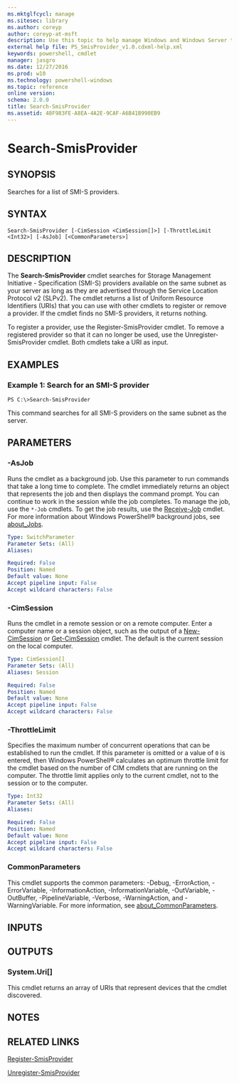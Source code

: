 ```yaml
---
ms.mktglfcycl: manage
ms.sitesec: library
ms.author: coreyp
author: coreyp-at-msft
description: Use this topic to help manage Windows and Windows Server technologies with Windows PowerShell.
external help file: PS_SmisProvider_v1.0.cdxml-help.xml
keywords: powershell, cmdlet
manager: jasgro
ms.date: 12/27/2016
ms.prod: w10
ms.technology: powershell-windows
ms.topic: reference
online version: 
schema: 2.0.0
title: Search-SmisProvider
ms.assetid: 48F983FE-A8EA-4A2E-9CAF-A6B41B990EB9
---
```


# Search-SmisProvider

## SYNOPSIS
Searches for a list of SMI-S providers.

## SYNTAX

```
Search-SmisProvider [-CimSession <CimSession[]>] [-ThrottleLimit <Int32>] [-AsJob] [<CommonParameters>]
```

## DESCRIPTION
The **Search-SmisProvider** cmdlet searches for Storage Management Initiative - Specification (SMI-S) providers available on the same subnet as your server as long as they are advertised through the Service Location Protocol v2 (SLPv2).
The cmdlet returns a list of Uniform Resource Identifiers (URIs) that you can use with other cmdlets to register or remove a provider.
If the cmdlet finds no SMI-S providers, it returns nothing.

To register a provider, use the Register-SmisProvider cmdlet.
To remove a registered provider so that it can no longer be used, use the Unregister-SmisProvider cmdlet.
Both cmdlets take a URI as input.

## EXAMPLES

### Example 1: Search for an SMI-S provider
```
PS C:\>Search-SmisProvider
```

This command searches for all SMI-S providers on the same subnet as the server.

## PARAMETERS

### -AsJob
Runs the cmdlet as a background job.
Use this parameter to run commands that take a long time to complete. 
 The cmdlet immediately returns an object that represents the job and then displays the command prompt.
You can continue to work in the session while the job completes.
To manage the job, use the `*-Job` cmdlets.
To get the job results, use the [Receive-Job](http://go.microsoft.com/fwlink/?LinkID=113372) cmdlet. 
 For more information about Windows PowerShell® background jobs, see [about_Jobs](http://go.microsoft.com/fwlink/?LinkID=113251).

```yaml
Type: SwitchParameter
Parameter Sets: (All)
Aliases: 

Required: False
Position: Named
Default value: None
Accept pipeline input: False
Accept wildcard characters: False
```

### -CimSession
Runs the cmdlet in a remote session or on a remote computer.
Enter a computer name or a session object, such as the output of a [New-CimSession](http://go.microsoft.com/fwlink/p/?LinkId=227967) or [Get-CimSession](http://go.microsoft.com/fwlink/p/?LinkId=227966) cmdlet.
The default is the current session on the local computer.

```yaml
Type: CimSession[]
Parameter Sets: (All)
Aliases: Session

Required: False
Position: Named
Default value: None
Accept pipeline input: False
Accept wildcard characters: False
```

### -ThrottleLimit
Specifies the maximum number of concurrent operations that can be established to run the cmdlet.
If this parameter is omitted or a value of `0` is entered, then Windows PowerShell® calculates an optimum throttle limit for the cmdlet based on the number of CIM cmdlets that are running on the computer.
The throttle limit applies only to the current cmdlet, not to the session or to the computer.

```yaml
Type: Int32
Parameter Sets: (All)
Aliases: 

Required: False
Position: Named
Default value: None
Accept pipeline input: False
Accept wildcard characters: False
```

### CommonParameters
This cmdlet supports the common parameters: -Debug, -ErrorAction, -ErrorVariable, -InformationAction, -InformationVariable, -OutVariable, -OutBuffer, -PipelineVariable, -Verbose, -WarningAction, and -WarningVariable. For more information, see [about_CommonParameters](http://go.microsoft.com/fwlink/?LinkID=113216).

## INPUTS

## OUTPUTS

### System.Uri[]
This cmdlet returns an array of URIs that represent devices that the cmdlet discovered.

## NOTES

## RELATED LINKS

[Register-SmisProvider](./Register-SmisProvider.md)

[Unregister-SmisProvider](./Unregister-SmisProvider.md)

